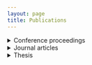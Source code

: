 ```yaml
---
layout: page
title: Publications
---
```


<details>
  <summary>Conference proceedings</summary>

<b>LIMA, C. S.</b>; AROCA, R. V.; HERNANDES, A. C. OxiTidy v.1: Motion Artifact Detection in Photoplethysmographic Signals Using Artificial Neural Network. XXIV Congresso Brasileiro de Automática - CBA 2022, Fortaleza-CE, 2022. https://doi.org/10.20906/CBA2022/3554 <br>

CAMARGO, A. K. F.; <b>LIMA, C. S.</b>; ROSSO, R; SOUZA, V. M.; TURINA, G. Estação Meteorológica Automática para Captação, Armazenamento e Transmissão de Parâmetros Meteorológicos: Um Projeto Internacional em Madagascar. [Anais do Conic-Semesp](https://www.conic-semesp.org.br/anais/anais-conic.php?ano=2019&act=autores), v. 7, São Paulo-SP, 2019.  <br>

  - CAMARGO, A. K. F.; <b>LIMA, C. S.</b>; ROSSO, R; SOUZA, V. M.; TURINA, G. Estação Meteorológica Automática para Captação e Transmissão de Parâmetros Climáticos: Um Projeto Extensionista Internacional em Madagascar. [Anais da XIX Mostra de Produção Científica do Centro Universitário Salesiano de São Paulo](assets/poster_bitsal_2019.pdf), Lorena-SP, 2019.
  - <b>LIMA, C. S.</b>; VIEIRA, W. M. Inteligência artificial: o futuro do trabalho no século XXI. [Anais da XVIII Mostra de Produção Científica do Centro Universitário Salesiano de São Paulo](assets/poster_bicsal_2018.pdf), Lorena-SP, 2018.
  - <b>LIMA, C. S.</b>; MARTINS, M. ROBOCAM: Dispositivo Robótico para Inspeção em Espaço Confinado. [Anais da XVII Mostra de Produção Científica do Centro Universitário Salesiano de São Paulo](assets/poster_bitsal_2017.pdf), Campinas-SP, 2017.

</details>




<details>
  <summary>Journal articles</summary>

  - <b>LIMA, C. S.</b>; BERTOCCO, F. C.; DE OLIVEIRA, J. I. V.; DE SOUZA, T. M. F.; DA SILVA, E. P.; VON ZUBEN, F. J. Assessment of Samsung Galaxy Watch4 PPG-Based Heart Rate During Light-to-Vigorous Physical Activities in IEEE Sensors Letters, vol. 8, no. 7, pp. 1-4, July 2024. https://doi.org/10.1109/LSENS.2024.3408089


</details>






<details>
  <summary>Thesis</summary>

  - LIMA, C. S. OxiTidy: motion artifact detection-reduction in photoplethysmographic signals using artificial neural networks. 123 p. [Dissertation](https://repositorio.ufscar.br/handle/ufscar/16780) (Master’s in Electrical Engineering) – Department of Electrical Engineering, Federal University of São Carlos, São Carlos, 2022.


</details>


<!---
### White Papers

LIMA, C. S. Multi-Label Classification in Human Activity Recognition: A Comparison Between Logistic Regression and k-Nearest Neighbors. [IA048 — Machine Learning project](assets/ia048_machine_learning_project.pdf) – Department of Computer Engineering and Industrial Automation, School of Electrical and Computer Engineering, University of Campinas, Campinas, 2022.

ITO, R. C.; <b>LIMA, C. S</b>. When Federated Learning Meets Neural Architecture Search: A Comparison. [MO809A — Federated Learning report](assets/MO809A_federated_learning_report.pdf) – Department of Computer Engineering and Industrial Automation, School of Electrical and Computer Engineering, University of Campinas, Campinas, 2022.

LIMA, C. S. WiFiTester: A low-cost device for detecting interruptions in a Wireless Local Area Network (WLAN). [White paper WiFiTester](assets/white_paper_WiFiTester.pdf) – Department of Electrical Engineering, Federal University of São Carlos, São Carlos, 2021.

-->
